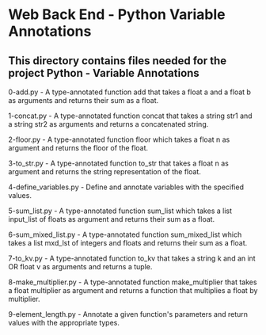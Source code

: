 # Web Back End - Python Variable Annotations
## This directory contains files needed for the project Python - Variable Annotations

0-add.py - A type-annotated function add that takes a float a and a float b as arguments and returns their sum as a float.

1-concat.py - A type-annotated function concat that takes a string str1 and a string str2 as arguments and returns a concatenated string.

2-floor.py - A type-annotated function floor which takes a float n as argument and returns the floor of the float.

3-to_str.py - A type-annotated function to_str that takes a float n as argument and returns the string representation of the float.

4-define_variables.py - Define and annotate variables with the specified values.

5-sum_list.py - A type-annotated function sum_list which takes a list input_list of floats as argument and returns their sum as a float.

6-sum_mixed_list.py - A type-annotated function sum_mixed_list which takes a list mxd_lst of integers and floats and returns their sum as a float.

7-to_kv.py - A  type-annotated function to_kv that takes a string k and an int OR float v as arguments and returns a tuple.

8-make_multiplier.py - A type-annotated function make_multiplier that takes a float multiplier as argument and returns a function that multiplies a float by multiplier.

9-element_length.py - Annotate a given function's parameters and return values with the appropriate types.
